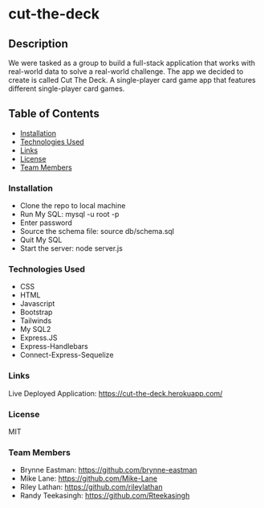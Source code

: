 # cut-the-deck

## Description
We were tasked as a group to build a full-stack application that works with real-world data to solve a real-world challenge.  The app we decided to create is called Cut The Deck.  A single-player card game app that features different single-player card games.

## Table of Contents

* [Installation](#installation)
* [Technologies Used](#technologiesUsed)
* [Links](#links)
* [License](#lincense)
* [Team Members](#teamMembers)


### Installation
- Clone the repo to local machine
- Run My SQL: mysql -u root -p
- Enter password
- Source the schema file: source db/schema.sql
- Quit My SQL 
- Start the server: node server.js

### Technologies Used
- CSS
- HTML
- Javascript
- Bootstrap
- Tailwinds
- My SQL2
- Express.JS
- Express-Handlebars
- Connect-Express-Sequelize

### Links
Live Deployed Application: https://cut-the-deck.herokuapp.com/

### License
MIT

### Team Members
- Brynne Eastman: https://github.com/brynne-eastman
- Mike Lane: https://github.com/Mike-Lane
- Riley Lathan: https://github.com/rileylathan 
- Randy Teekasingh: https://github.com/Rteekasingh
